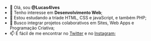 - 👋 Olá, sou <strong>@Lucas4lves</strong>
- 👀 Tenho interesse em <strong>Desenvolvimento Web</strong>;
- 🌱 Estou estudando a tríade HTML, CSS e javaScript, e também PHP; 
- 💞️ Busco integrar projetos colaborativos em Sites, Web Apps e Programação Criativa; 
- 📫 É fácil de me encontrar no <a href = "https://twitter.com/L4lves">Twitter</a> e no <a href = "https://www.instagram.com/leftschool4poetry/">Instagram</a>;


<!---
Lucas4lves/Lucas4lves is a ✨ special ✨ repository because its `README.md` (this file) appears on your GitHub profile.
You can click the Preview link to take a look at your changes.
--->
